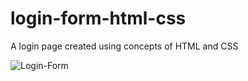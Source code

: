 # login-form-html-css
A login page created using concepts of HTML and CSS

![Login-Form](https://github.com/ash7901/login-form-html-css/assets/110192339/ec4184ae-44ba-447e-8c2a-3b2489e70931)
